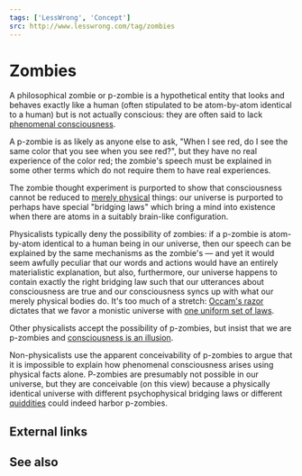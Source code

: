 ```yaml
---
tags: ['LessWrong', 'Concept']
src: http://www.lesswrong.com/tag/zombies
---
```


# Zombies
A philosophical zombie or p-zombie is a hypothetical entity that looks and behaves exactly like a human (often stipulated to be atom-by-atom identical to a human) but is not actually conscious: they are often said to lack [phenomenal consciousness](https://www.lesswrong.com/tag/consciousness).

A p-zombie is as likely as anyone else to ask, "When I see red, do I see the same color that you see when you see red?", but they have no real experience of the color red; the zombie's speech must be explained in some other terms which do not require them to have real experiences.

The zombie thought experiment is purported to show that consciousness cannot be reduced to [merely physical](https://www.lesswrong.com/tag/joy-in-the-merely-real) things: our universe is purported to perhaps have special "bridging laws" which bring a mind into existence when there are atoms in a suitably brain-like configuration.

Physicalists typically deny the possibility of zombies: if a p-zombie is atom-by-atom identical to a human being in our universe, then our speech can be explained by the same mechanisms as the zombie's — and yet it would seem awfully peculiar that our words and actions would have an entirely materialistic explanation, but also, furthermore, our universe happens to contain exactly the right bridging law such that our utterances about consciousness are true and our consciousness syncs up with what our merely physical bodies do. It's too much of a stretch: [Occam's razor](https://www.lesswrong.com/tag/occam-s-razor) dictates that we favor a monistic universe with [one uniform set of laws](https://www.lesswrong.com/tag/universal-law).

Other physicalists accept the possibility of p-zombies, but insist that we are p-zombies and [consciousness is an illusion](https://nbviewer.jupyter.org/github/k0711/kf_articles/blob/master/Frankish_Illusionism%20as%20a%20theory%20of%20consciousness_eprint.pdf).

Non-physicalists use the apparent conceivability of p-zombies to argue that it is impossible to explain how phenomenal consciousness arises using physical facts alone. P-zombies are presumably not possible in our universe, but they are conceivable (on this view) because a physically identical universe with different psychophysical bridging laws or different [quiddities](http://consc.net/papers/panpsychism.pdf) could indeed harbor p-zombies.

## External links
## See also
